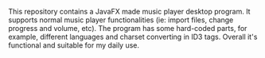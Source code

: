 This repository contains a JavaFX made music player desktop program.
It supports normal music player functionalities (ie: import files, change progress and volume, etc). The program has some hard-coded parts, for example, different languages and charset converting in ID3 tags.
Overall it's functional and suitable for my daily use.
